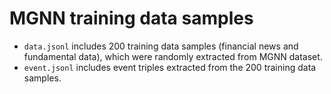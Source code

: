 # MGNN training data samples

- `data.jsonl` includes 200 training data samples (financial news and fundamental data), which were randomly extracted from MGNN dataset.
- `event.jsonl` includes event triples extracted from the 200 training data samples.
